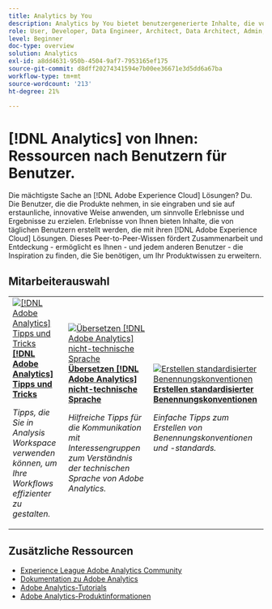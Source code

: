 ```yaml
---
title: Analytics by You
description: Analytics by You bietet benutzergenerierte Inhalte, die von Alltagsbenutzern erstellt werden, die mit ihrem Wissen über Adobe Analytics ein gewisses Maß an Expertise und Einfluss erworben haben.
role: User, Developer, Data Engineer, Architect, Data Architect, Admin, Leader
level: Beginner
doc-type: overview
solution: Analytics
exl-id: a8dd4631-950b-4504-9af7-7953165ef175
source-git-commit: d8dff20274341594e7b00ee36671e3d5dd6a67ba
workflow-type: tm+mt
source-wordcount: '213'
ht-degree: 21%

---
```


# [!DNL Analytics] von Ihnen: Ressourcen nach Benutzern für Benutzer.

Die mächtigste Sache an [!DNL Adobe Experience Cloud] Lösungen? Du. Die Benutzer, die die Produkte nehmen, in sie eingraben und sie auf erstaunliche, innovative Weise anwenden, um sinnvolle Erlebnisse und Ergebnisse zu erzielen. Erlebnisse von Ihnen bieten Inhalte, die von täglichen Benutzern erstellt werden, die mit ihren [!DNL Adobe Experience Cloud] Lösungen. Dieses Peer-to-Peer-Wissen fördert Zusammenarbeit und Entdeckung - ermöglicht es Ihnen - und jedem anderen Benutzer - die Inspiration zu finden, die Sie benötigen, um Ihr Produktwissen zu erweitern.

<div id="recs-overview-body-1"></div>
<div id="recs-overview-body-2"></div>
<div id="recs-overview-body-3"></div>
<div id="recs-overview-body-4"></div>
<div id="recs-overview-body-5"></div>
<div id="recs-overview-body-6"></div>

<div id="staff-picks-section">

## Mitarbeiterauswahl

<table>
<tr>
  <td>
    <a href="/help/analytics/analysis-workspace/tips-and-tricks/right-click-tips-and-tricks-for-more-efficient-workflows.md">
      <img alt="[!DNL Adobe Analytics] Tipps und Tricks" src="https://video.tv.adobe.com/v/3417736?format=jpeg" />
    </a>
    <div>
      <a href="/help/analytics/analysis-workspace/tips-and-tricks/right-click-tips-and-tricks-for-more-efficient-workflows.md">
    <strong>[!DNL Adobe Analytics] Tipps und Tricks</strong>
    </a>
    </div>
    <p>
    <em>Tipps, die Sie in Analysis Workspace verwenden können, um Ihre Workflows effizienter zu gestalten.</em>
    <p>
  </td>
  <td>
    <a href="/help/marketo/programs/email-programs.md">
      <img alt="Übersetzen [!DNL Adobe Analytics] nicht-technische Sprache" src="https://video.tv.adobe.com/v/342066?format=jpeg" />
    </a>
    <div>
      <a href="/help/analytics/administration/key-admin-skills/translating-adobe-analytics-technical-language.md">
    <strong>Übersetzen [!DNL Adobe Analytics] nicht-technische Sprache</strong>
    </a>
    </div>
    <p>
    <em>Hilfreiche Tipps für die Kommunikation mit Interessengruppen zum Verständnis der technischen Sprache von Adobe Analytics.</em>
    <p>
  </td>
  <td>
    <a href="/help/analytics/administration/admin-tips/create-standardized-naming-conventions.md">
      <img alt="Erstellen standardisierter Benennungskonventionen" src="https://cdn.experienceleague.adobe.com/thumb/10531.jpg" />
    </a>
    <div>
      <a href="/help/analytics/administration/admin-tips/create-standardized-naming-conventions.md">
    <strong>Erstellen standardisierter Benennungskonventionen</strong>
    </a>
    </div>
    <p>
    <em>Einfache Tipps zum Erstellen von Benennungskonventionen und -standards.</em>
    <p>
  </td>
</tr>
</table>

</div>

## Zusätzliche Ressourcen

* [Experience League Adobe Analytics Community](https://experienceleaguecommunities.adobe.com/t5/adobe-analytics/ct-p/adobe-analytics-community?profile.language=de)
* [Dokumentation zu Adobe Analytics](https://experienceleague.adobe.com/docs/analytics.html?lang=de)
* [Adobe Analytics-Tutorials](https://experienceleague.adobe.com/docs/analytics-learn/tutorials/overview.html?lang=de)
* [Adobe Analytics-Produktinformationen](https://business.adobe.com/products/analytics/adobe-analytics.html?lang=de)
